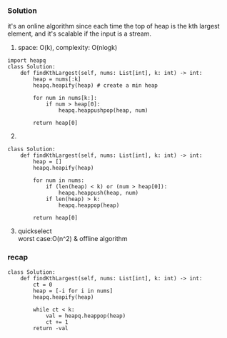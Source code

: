 ### Solution
it's an online algorithm since each time the top of heap is the kth largest element, and it's scalable if the input is a stream. <br />
1. space: O(k), complexity: O(nlogk)
```
import heapq
class Solution:
    def findKthLargest(self, nums: List[int], k: int) -> int:
        heap = nums[:k]
        heapq.heapify(heap) # create a min heap 
        
        for num in nums[k:]:
            if num > heap[0]:
                heapq.heappushpop(heap, num)
                
        return heap[0]
```
2. 
```
class Solution:
    def findKthLargest(self, nums: List[int], k: int) -> int:
        heap = []
        heapq.heapify(heap)
        
        for num in nums:
            if (len(heap) < k) or (num > heap[0]):
                heapq.heappush(heap, num)
            if len(heap) > k:
                heapq.heappop(heap)
                
        return heap[0]
```
3. quickselect <br />
worst case:O(n^2) & offline algorithm


### recap
```
class Solution:
    def findKthLargest(self, nums: List[int], k: int) -> int:
        ct = 0
        heap = [-i for i in nums]
        heapq.heapify(heap)
        
        while ct < k:
            val = heapq.heappop(heap)
            ct += 1
        return -val
```